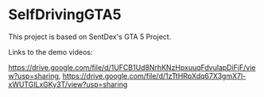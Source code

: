 # SelfDrivingGTA5

This project is based on SentDex's GTA 5 Project.

Links to the demo videos:

https://drive.google.com/file/d/1UFCB1Ud8NrhKNzHpxuuqFdvulapDiFjF/view?usp=sharing, https://drive.google.com/file/d/1zTtHRpXdq67X3gmX7l-xWUTGlLxGKy3T/view?usp=sharing
